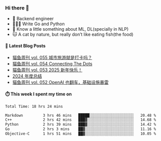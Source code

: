 ### Hi there 👋

- 🔧 Backend engineer
- 👨🏻‍💻 Write Go and Python
- 🔭 Know a little something about ML, DL(specially in NLP)
- 🐱 A cat by nature, but really don’t like eating fish(the food)

#### 📖 Latest Blog Posts
<!-- BLOG-POST-LIST:START -->
- [猫鱼周刊 vol. 055 城市旅游就是打卡吗？](https://ameow.xyz/archives/weekly-055)
- [猫鱼周刊 vol. 054 Connecting The Dots](https://ameow.xyz/archives/weekly-054)
- [猫鱼周刊 vol. 053 2025 新年快乐！](https://ameow.xyz/archives/weekly-053)
- [2024 年度总结](https://ameow.xyz/archives/2024-wrapup)
- [猫鱼周刊 vol. 052 OpenAI 也翻车，基础设施暴雷](https://ameow.xyz/archives/weekly-052)
<!-- BLOG-POST-LIST:END -->

#### ⏱️ This week I spent my time on
<!--START_SECTION:waka-->

```txt
Total Time: 18 hrs 24 mins

Markdown         3 hrs 46 mins   █████░░░░░░░░░░░░░░░░░░░░   20.48 %
C++              2 hrs 42 mins   ███▓░░░░░░░░░░░░░░░░░░░░░   14.68 %
Python           2 hrs 39 mins   ███▓░░░░░░░░░░░░░░░░░░░░░   14.42 %
Go               2 hrs 3 mins    ██▓░░░░░░░░░░░░░░░░░░░░░░   11.16 %
Objective-C      1 hrs 51 mins   ██▓░░░░░░░░░░░░░░░░░░░░░░   10.05 %
```

<!--END_SECTION:waka-->

<!--
**LeslieLeung/LeslieLeung** is a ✨ _special_ ✨ repository because its `README.md` (this file) appears on your GitHub profile.

Here are some ideas to get you started:

- 🔭 I’m currently working on ...
- 🌱 I’m currently learning ...
- 👯 I’m looking to collaborate on ...
- 🤔 I’m looking for help with ...
- 💬 Ask me about ...
- 📫 How to reach me: ...
- 😄 Pronouns: ...
- ⚡ Fun fact: ...
-->

